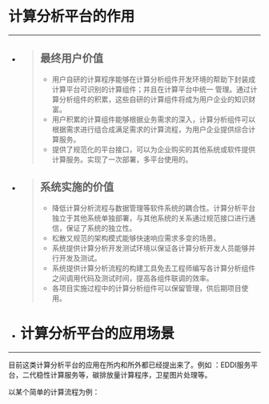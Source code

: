 # 计算分析平台的作用

---

* > ## 最终用户价值
  >
  > * 用户自研的计算程序能够在计算分析组件开发环境的帮助下封装成计算平台可识别的计算组件；并且在计算平台中统一 管理。通过计算分析组件的积累，这些自研的计算组件将成为用户企业的知识财富。
  > * 用户积累的计算组件能够根据业务需求的深入，计算分析组件可以根据需求进行组合成满足需求的计算流程，为用户企业提供综合计算服务。
  > * 提供了规范化的平台接口，可以为企业购买的其他系统或软件提供计算服务。实现了一次部署，多平台使用的。
* > ## 系统实施的价值
  >
  > * 降低计算分析流程与数据管理等软件系统的耦合性。计算分析平台独立于其他系统单独部署，与其他系统的关系通过规范接口进行通信，保证了系统的独立性。
  > * 松散又规范的架构模式能够快速响应需求多变的场景。
  > * 系统提供计算分析开发测试环境以保证各计算分析开发人员能够并行开发及测试。
  > * 系统提供计算分析流程的构建工具免去工程师编写各计算分析组件之间调用代码及测试时间，提高各组件联调的效率。
  > * 各项目实施过程中的计算分析组件可以保留管理，供后期项目使用。
* # 计算分析平台的应用场景

---

目前这类计算分析平台的应用在所内和所外都已经提出来了。例如 ：EDDI服务平台，二代稳性计算服务等，碳排放量计算程序，卫星图片处理等。

以某个简单的计算流程为例：





